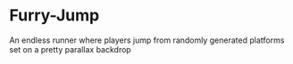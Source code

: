 # Furry-Jump
An endless runner where players jump from randomly generated platforms set on a pretty parallax backdrop
